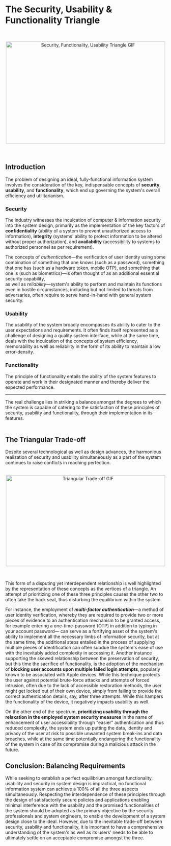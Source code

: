 
# The Security, Usability & Functionality Triangle
<br>
<p align="center">
  <img width="500" height="320" src="https://i.imgur.com/KYUJnvz.gif" alt="Security, Functionality, Usability Triangle GIF">
</p>
<br>

## Introduction
The problem of designing an ideal, fully-functional information system involves the consideration of the key, indispensable concepts of **security**, **usability**, and **functionality**, which end up governing the system's overall efficiency and utilitarianism.

### Security
The industry witnesses the inculcation of computer & information security into the system design, primarily as the implementation of the key factors of **confidentiality** (ability of a system to prevent unauthorized access to information), **integrity** (systems' ability to protect information to be altered without proper authorization), and **availability** (accessibility to systems to authorized personnel as per requirement).

The concepts of *authentication*—the verification of user identity using some combination of something that one knows (such as a password), something that one has (such as a hardware token, mobile OTP), and something that one is (such as biometrics)—is often thought of as an additional essential security capability, <br>as well as *reliability*—system's ability to perform and maintain its functions even in hostile circumstances, including but not limited to threats from adversaries, often require to serve hand-in-hand with general system security.


### Usability
The usability of the system broadly encompasses its ability to cater to the user expectations and requirements. It often finds itself represented as a challenge of designing a quality system interface, while at the same time, deals with the inculcation of the concepts of system efficiency, memorability as well as reliability in the form of its ability to maintain a low error-density.


### Functionality
The principle of functionality entails the ability of the system features to operate and work in their designated manner and thereby deliver the expected performance.
<hr>
The real challenge lies in striking a balance amongst the degrees to which the system is capable of catering to the satisfaction of these principles of security, usability and functionality, through their implementation in its features.
<br><br>

## The Triangular Trade-off
Despite several technological as well as design advances, the harmonious realization of security and usability simultaneously as a part of the system continues to raise conflicts in reaching perfection.
<br><br>

<p align="center">
  <img width="500" height="285" src="https://bit.ly/3zjuYro" alt="Triangular Trade-off GIF">
</p>
<br>

This form of a disputing yet interdependent relationship is well highlighted by the representation of these concepts as the vertices of a triangle. An attempt of prioritizing one of these three principles causes the other two to often take the back seat, thus disturbing the equilibrium within the system.

For instance, the employment of ***multi-factor authentication***—a method of user identity verification, whereby they are required to provide two or more pieces of evidence to an authentication mechanism to be granted access, for example entering a one-time-password (OTP) in addition to typing in your account password— can serve as a fortifying asset of the system's ability to implement all the necessary limbs of information security, but at the same time, the additional steps entailed in the process of supplying multiple pieces of identification can often subdue the system's ease of use with the inevitably added complexity in accessing it. 
Another instance supporting the skewed relationship between the preservation of security, but this time the sacrifice of functionality, is the adoption of the mechanism of **blocking user accounts upon multiple failed login attempts**, popularly known to be associated with Apple devices. While this technique protects the user against potential brute-force attacks and attempts of forced intrusion, often due to the lack of accessible restoration methods, the user might get locked out of their own device, simply from failing to provide the correct authentication details, say, after three attempts. While this hampers the functionality of the device, it negatively impacts usability as well.

On the other end of the spectrum, **prioritizing usability through the relaxation in the employed system security measures** in the name of enhancement of user accessibility through "easier" authentication and thus reduced complexity, the system ends up putting the data, identity and privacy of the user at risk to possible unwanted system break-ins and data breaches, while at the same time potentially endangering the functionality of the system in case of its compromise during a malicious attack in the future.

## Conclusion: Balancing Requirements

While seeking to establish a perfect equilibrium amongst functionality, usability and security in system design is impractical, no functional information system can achieve a 100% of all the three aspects simultaneously.
Respecting the interdependence of these principles through the design of satisfactorily secure policies and applications enabling minimal interference with the usability and the promised functionalities of the system should be adopted as the primary objective by the security professionals and system engineers, to enable the development of a system design close to the ideal.
However, due to the inevitable trade-off between security, usability and functionality, it is important to have a comprehensive understanding of the system's as well as its users' needs to be able to ultimately settle on an acceptable compromise amongst the three.


